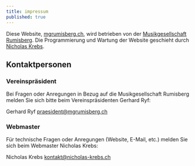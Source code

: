 ```yaml
---
title: impressum
published: true
---
```


Diese Website, [mgrumisberg.ch](http://mgrumisberg.ch), wird betrieben von der [Musikgesellschaft Rumisberg](mailto:kontakt@mgrumisberg.ch). Die Programmierung und Wartung der Website geschieht durch [Nicholas Krebs](https://nicholas-krebs.ch).

## Kontaktpersonen

### Vereinspräsident
Bei Fragen oder Anregungen in Bezug auf die Musikgesellschaft Rumisberg melden Sie sich bitte beim Vereinspräsidenten Gerhard Ryf:

Gerhard Ryf
[praesident@mgrumisberg.ch](mailto:praesident@mgrumisberg.ch)

### Webmaster
Für technische Fragen oder Anregungen (Website, E-Mail, etc.) melden Sie sich beim Webmaster Nicholas Krebs:

Nicholas Krebs
[kontakt@nicholas-krebs.ch](mailto:kontakt@nicholas-krebs.ch)
